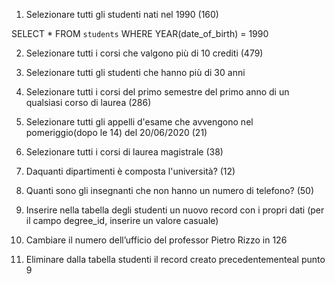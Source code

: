 1. Selezionare tutti gli studenti nati nel 1990 (160)

SELECT * 
FROM `students` 
WHERE YEAR(date_of_birth) = 1990

2. Selezionare tutti i corsi che valgono più di 10 crediti (479)



3. Selezionare tutti gli studenti che hanno più di 30 anni



4. Selezionare tutti i corsi del primo semestre del primo anno di un qualsiasi corso di laurea (286)



5. Selezionare tutti gli appelli d'esame che avvengono nel pomeriggio(dopo le 14) del 20/06/2020 (21)



6. Selezionare tutti i corsi di laurea magistrale (38)



7. Daquanti dipartimenti è composta l'università? (12)



8. Quanti sono gli insegnanti che non hanno un numero di telefono? (50)



9. Inserire nella tabella degli studenti un nuovo record con i propri dati (per il campo
degree_id, inserire un valore casuale)



10. Cambiare il numero dell’ufficio del professor Pietro Rizzo in 126



11. Eliminare dalla tabella studenti il record creato precedentementeal punto 9